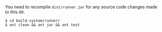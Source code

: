 You need to recompile `dist/runner.jar` for any source code changes made to this dir.

```
$ cd build-system/runner/
$ ant clean && ant jar && ant test
```
